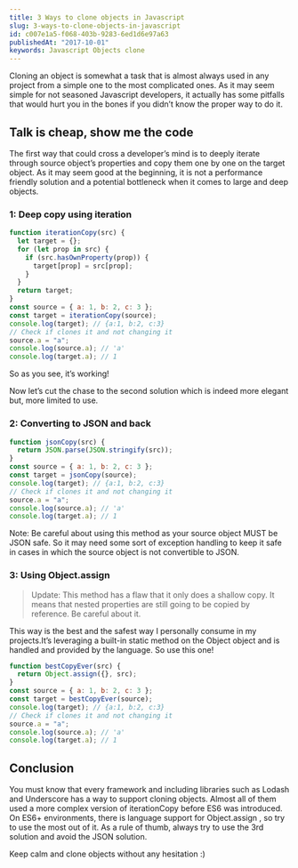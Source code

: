 ```yaml
---
title: 3 Ways to clone objects in Javascript
slug: 3-ways-to-clone-objects-in-javascript
id: c007e1a5-f068-403b-9283-6ed1d6e97a63
publishedAt: "2017-10-01"
keywords: Javascript Objects clone
---
```


Cloning an object is somewhat a task that is almost always used in any project from a simple one to the most complicated ones.
As it may seem simple for not seasoned Javascript developers, it actually has some pitfalls that would hurt you in the bones if you didn’t know the proper way to do it.

## Talk is cheap, show me the code

The first way that could cross a developer’s mind is to deeply iterate through source object’s properties and copy them one by one on the target object. As it may seem good at the beginning, it is not a performance friendly solution and a potential bottleneck when it comes to large and deep objects.

### 1: Deep copy using iteration

```js
function iterationCopy(src) {
  let target = {};
  for (let prop in src) {
    if (src.hasOwnProperty(prop)) {
      target[prop] = src[prop];
    }
  }
  return target;
}
const source = { a: 1, b: 2, c: 3 };
const target = iterationCopy(source);
console.log(target); // {a:1, b:2, c:3}
// Check if clones it and not changing it
source.a = "a";
console.log(source.a); // 'a'
console.log(target.a); // 1
```

So as you see, it’s working!

Now let’s cut the chase to the second solution which is indeed more elegant but, more limited to use.

### 2: Converting to JSON and back

```js
function jsonCopy(src) {
  return JSON.parse(JSON.stringify(src));
}
const source = { a: 1, b: 2, c: 3 };
const target = jsonCopy(source);
console.log(target); // {a:1, b:2, c:3}
// Check if clones it and not changing it
source.a = "a";
console.log(source.a); // 'a'
console.log(target.a); // 1
```

Note: Be careful about using this method as your source object MUST be JSON safe. So it may need some sort of exception handling to keep it safe in cases in which the source object is not convertible to JSON.

### 3: Using Object.assign

> Update: This method has a flaw that it only does a shallow copy. It means that nested properties are still going to be copied by reference. Be careful about it.

This way is the best and the safest way I personally consume in my projects.It’s leveraging a built-in static method on the Object object and is handled and provided by the language. So use this one!

```js
function bestCopyEver(src) {
  return Object.assign({}, src);
}
const source = { a: 1, b: 2, c: 3 };
const target = bestCopyEver(source);
console.log(target); // {a:1, b:2, c:3}
// Check if clones it and not changing it
source.a = "a";
console.log(source.a); // 'a'
console.log(target.a); // 1
```

## Conclusion

You must know that every framework and including libraries such as Lodash and Underscore has a way to support cloning objects. Almost all of them used a more complex version of iterationCopy before ES6 was introduced. On ES6+ environments, there is language support for Object.assign , so try to use the most out of it. As a rule of thumb, always try to use the 3rd solution and avoid the JSON solution.

Keep calm and clone objects without any hesitation :)
